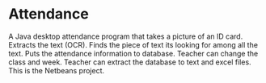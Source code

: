 # Attendance
A Java desktop attendance program that takes a picture of an ID card. Extracts the text (OCR). Finds the piece of text its looking for among all the text.  Puts the attendance information to database. Teacher can change the class and week. Teacher can extract the database to text and excel files. This is the Netbeans project.
